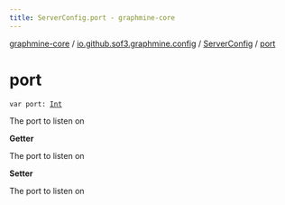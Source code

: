 ```yaml
---
title: ServerConfig.port - graphmine-core
---
```


[graphmine-core](../../index.html) / [io.github.sof3.graphmine.config](../index.html) / [ServerConfig](index.html) / [port](./port.html)

# port

`var port: `[`Int`](https://kotlinlang.org/api/latest/jvm/stdlib/kotlin/-int/index.html)

The port to listen on

**Getter**

The port to listen on

**Setter**

The port to listen on

